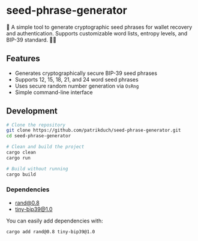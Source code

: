 # seed-phrase-generator

🚀 A simple tool to generate cryptographic seed phrases for wallet recovery and authentication. Supports customizable word lists, entropy levels, and BIP-39 standard. 🔐💾


## Features

- Generates cryptographically secure BIP-39 seed phrases
- Supports 12, 15, 18, 21, and 24 word seed phrases
- Uses secure random number generation via `OsRng`
- Simple command-line interface

## Development

```bash
# Clone the repository
git clone https://github.com/patrikduch/seed-phrase-generator.git
cd seed-phrase-generator

# Clean and build the project
cargo clean
cargo run

# Build without running
cargo build
```

### Dependencies

- rand@0.8
- tiny-bip39@1.0

You can easily add dependencies with:

```bash
cargo add rand@0.8 tiny-bip39@1.0
```
